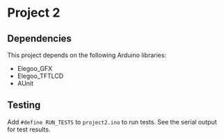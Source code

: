 # Project 2

## Dependencies

This project depends on the following Arduino libraries:

- Elegoo_GFX
- Elegoo_TFTLCD
- AUnit

## Testing

Add `#define RUN_TESTS` to `project2.ino` to run tests. See the serial output
for test results.
